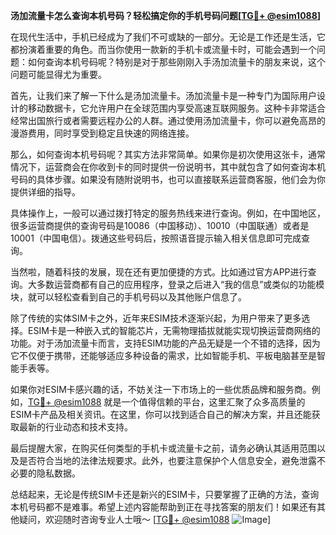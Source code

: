 **汤加流量卡怎么查询本机号码？轻松搞定你的手机号码问题[[TG💪+ @esim1088](https://t.me/s/esim1088)]**

在现代生活中，手机已经成为了我们不可或缺的一部分。无论是工作还是生活，它都扮演着重要的角色。而当你使用一款新的手机卡或流量卡时，可能会遇到一个问题：如何查询本机号码呢？特别是对于那些刚刚入手汤加流量卡的朋友来说，这个问题可能显得尤为重要。

首先，让我们来了解一下什么是汤加流量卡。汤加流量卡是一种专门为国际用户设计的移动数据卡，它允许用户在全球范围内享受高速互联网服务。这种卡非常适合经常出国旅行或者需要远程办公的人群。通过使用汤加流量卡，你可以避免高昂的漫游费用，同时享受到稳定且快速的网络连接。

那么，如何查询本机号码呢？其实方法非常简单。如果你是初次使用这张卡，通常情况下，运营商会在你收到卡的同时提供一份说明书，其中就包含了如何查询本机号码的具体步骤。如果没有随附说明书，也可以直接联系运营商客服，他们会为你提供详细的指导。

具体操作上，一般可以通过拨打特定的服务热线来进行查询。例如，在中国地区，很多运营商提供的查询号码是10086（中国移动）、10010（中国联通）或者是10001（中国电信）。拨通这些号码后，按照语音提示输入相关信息即可完成查询。

当然啦，随着科技的发展，现在还有更加便捷的方式。比如通过官方APP进行查询。大多数运营商都有自己的应用程序，登录之后进入“我的信息”或类似的功能模块，就可以轻松查看到自己的手机号码以及其他账户信息了。

除了传统的实体SIM卡之外，近年来ESIM技术逐渐兴起，为用户带来了更多选择。ESIM卡是一种嵌入式的智能芯片，无需物理插拔就能实现切换运营商网络的功能。对于汤加流量卡而言，支持ESIM功能的产品无疑是一个不错的选择，因为它不仅便于携带，还能够适应多种设备的需求，比如智能手机、平板电脑甚至是智能手表等。

如果你对ESIM卡感兴趣的话，不妨关注一下市场上的一些优质品牌和服务商。例如，[TG💪+ @esim1088](https://t.me/s/esim1088) 就是一个值得信赖的平台，这里汇聚了众多高质量的ESIM卡产品及相关资讯。在这里，你可以找到适合自己的解决方案，并且还能获取最新的行业动态和技术支持。

最后提醒大家，在购买任何类型的手机卡或流量卡之前，请务必确认其适用范围以及是否符合当地的法律法规要求。此外，也要注意保护个人信息安全，避免泄露不必要的隐私数据。

总结起来，无论是传统SIM卡还是新兴的ESIM卡，只要掌握了正确的方法，查询本机号码都不是难事。希望上述内容能帮助到正在寻找答案的朋友们！如果还有其他疑问，欢迎随时咨询专业人士哦～ [[TG💪+ @esim1088](https://t.me/s/esim1088) ![Image](https://i.postimg.cc/4NQfJmqS/Snipaste-2025-05-13-00-14-12.png)]
